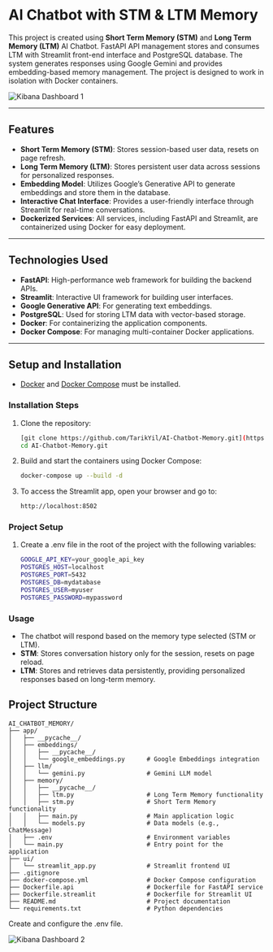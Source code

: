 # AI Chatbot with STM & LTM Memory





This project is created using **Short Term Memory (STM)** and **Long Term Memory (LTM)** AI Chatbot. FastAPI API management stores and consumes LTM with Streamlit front-end interface and PostgreSQL database. The system generates responses using Google Gemini and provides embedding-based memory management. The project is designed to work in isolation with Docker containers.

![Kibana Dashboard 1](kibana-2.png)

---

## Features

- **Short Term Memory (STM)**: Stores session-based user data, resets on page refresh.
- **Long Term Memory (LTM)**: Stores persistent user data across sessions for personalized responses.
- **Embedding Model**: Utilizes Google’s Generative API to generate embeddings and store them in the database.
- **Interactive Chat Interface**: Provides a user-friendly interface through Streamlit for real-time conversations.
- **Dockerized Services**: All services, including FastAPI and Streamlit, are containerized using Docker for easy deployment.

---

## Technologies Used

- **FastAPI**: High-performance web framework for building the backend APIs.
- **Streamlit**: Interactive UI framework for building user interfaces.
- **Google Generative API**: For generating text embeddings.
- **PostgreSQL**: Used for storing LTM data with vector-based storage.
- **Docker**: For containerizing the application components.
- **Docker Compose**: For managing multi-container Docker applications.

---

## Setup and Installation

- [Docker](https://www.docker.com/get-started) and [Docker Compose](https://docs.docker.com/compose/install/) must be installed.

### Installation Steps

1. Clone the repository:
   ```bash
   [git clone https://github.com/TarikYil/AI-Chatbot-Memory.git](https://github.com/TarikYil/AI_Chatbot_Memory.git)
   cd AI-Chatbot-Memory.git

2. Build and start the containers using Docker Compose:
    ```bash
    docker-compose up --build -d
3. To access the Streamlit app, open your browser and go to:
    ```bash
    http://localhost:8502

### Project Setup
1. Create a .env file in the root of the project with the following variables:
   ```bash
   GOOGLE_API_KEY=your_google_api_key
   POSTGRES_HOST=localhost
   POSTGRES_PORT=5432
   POSTGRES_DB=mydatabase
   POSTGRES_USER=myuser
   POSTGRES_PASSWORD=mypassword


### Usage
- The chatbot will respond based on the memory type selected (STM or LTM).
- **STM**: Stores conversation history only for the session, resets on page reload.
- **LTM**: Stores and retrieves data persistently, providing personalized responses based on long-term memory.

## Project Structure

    AI_CHATBOT_MEMORY/
    ├── app/
    │   ├── __pycache__/
    │   ├── embeddings/
    │   │   ├── __pycache__/
    │   │   └── google_embeddings.py      # Google Embeddings integration
    │   ├── llm/
    │   │   └── gemini.py                 # Gemini LLM model
    │   ├── memory/
    │   │   ├── __pycache__/
    │   │   ├── ltm.py                    # Long Term Memory functionality
    │   │   ├── stm.py                    # Short Term Memory functionality
    │   │   ├── main.py                   # Main application logic
    │   │   └── models.py                 # Data models (e.g., ChatMessage)
    │   ├── .env                          # Environment variables
    │   └── main.py                       # Entry point for the application
    ├── ui/
    │   └── streamlit_app.py              # Streamlit frontend UI
    ├── .gitignore
    ├── docker-compose.yml                # Docker Compose configuration
    ├── Dockerfile.api                    # Dockerfile for FastAPI service
    ├── Dockerfile.streamlit              # Dockerfile for Streamlit UI
    ├── README.md                         # Project documentation
    └── requirements.txt                  # Python dependencies


Create and configure the .env file.

![Kibana Dashboard 2](kibana.png)
